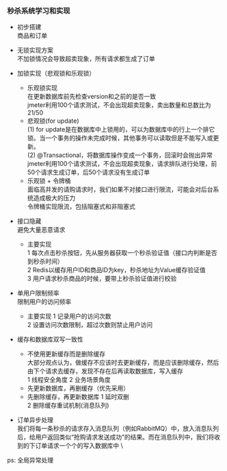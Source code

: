 ### 秒杀系统学习和实现

- 初步搭建 \
  商品和订单

- 无锁实现方案 \
  不加锁情况会导致超卖现象，所有请求都生成了订单

- 加锁实现（悲观锁和乐观锁） 
  - 乐观锁实现   
    在更新数据库前先检查version和之前的是否一致 \
    jmeter利用100个请求测试，不会出现超卖现象，卖出数量和总数比为 21/50
  - 悲观锁(for update) \
    (1) for update是在数据库中上锁用的，可以为数据库中的行上一个排它锁。当一个事务的操作未完成时候，其他事务可以读取但是不能写入或更新。 \
    (2) @Transactional，将数据库操作变成一个事务，回滚时会抛出异常 \
    jmeter利用100个请求测试，不会出现超卖现象，请求排队进行处理，前50个请求生成订单，后50个请求没有生成订单
  - 乐观锁 + 令牌桶 \
    面临高并发的请购请求时，我们如果不对接口进行限流，可能会对后台系统造成极大的压力 \
    令牌桶实现限流，包括阻塞式和非阻塞式
- 接口隐藏 \
  避免大量恶意请求
  - 主要实现 \
    1 每次点击秒杀按钮，先从服务器获取一个秒杀验证值（接口内判断是否到秒杀时间） \
    2 Redis以缓存用户ID和商品ID为key，秒杀地址为Value缓存验证值 \
    3 用户请求秒杀商品的时候，要带上秒杀验证值进行校验
- 单用户限制频率 \
  限制用户的访问频率
  - 主要实现
    1 记录用户的访问次数 \
    2 设置访问次数限制，超过次数则禁止用户访问 
- 缓存和数据库双写一致性
  - 不使用更新缓存而是删除缓存 \
    大部分观点认为，做缓存不应该时去更新缓存，而是应该删除缓存，然后由下个请求去缓存，发现不存在后再读取数据库，写入缓存 \
    1 线程安全角度
    2 业务场景角度
  - 先更新数据库，再删缓存（优先采用）
  - 先删除缓存，再更新数据库
    1 延时双删 \
    2 删除缓存重试机制(消息队列)
- 订单异步处理 \
  我们将每一条秒杀的请求存入消息队列（例如RabbitMQ）中，放入消息队列后，给用户返回类似“抢购请求发送成功”的结果。而在消息队列中，我们将收到的下订单请求一个个的写入数据库中 \

    
ps: 全局异常处理